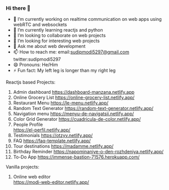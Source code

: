 ### Hi there 👋

- 🔭 I’m currently working on realtime communication on web apps using webRTC and websockets
- 🌱 I’m currently learning reactjs and python
- 👯 I’m looking to collaborate on web projects
- 🤔 I’m looking for interesting web projects
- 💬 Ask me about web development
- 📫 How to reach me: email:sudipmodi5297@gmail.com twitter:sudipmodi5297
- 😄 Pronouns: He/Him
- ⚡ Fun fact: My left leg is longer than my right leg

Reactjs based Projects:
1. Admin dashboard
   https://dashboard-manzana.netlify.app
2. Online Grocery List
   https://online-grocery-list.netlify.app/
3. Restaurant Menu
   https://le-menu.netlify.app/  
4. Random Text Generator
   https://random-text-generator.netlify.app/
5. Navigation menu
   https://menyu-de-navigatsii.netlify.app/
6. Color Grid Generator
   https://cuadricula-de-color.netlify.app/
7. People Profile   
   https://el-perfil.netlify.app/
8. Testimonials
   https://otzyv.netlify.app/
9. FAQ
   https://faq-template.netlify.app/  
10. Tour destinations
    https://madamme.netlify.app/
11. Birthday Reminder
    https://napominaniye-o-den-rozhdeniya.netlify.app/    
12. To-Do App
    https://immense-bastion-71576.herokuapp.com/
    
    
Vanilla projects:
1.  Online web editor   
    https://modi-web-editor.netlify.app/
